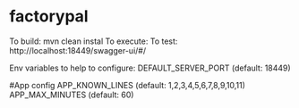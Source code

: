 # factorypal
To build: mvn clean instal
To execute: 
To test: http://localhost:18449/swagger-ui/#/

Env variables to help to configure:
DEFAULT_SERVER_PORT (default: 18449)

#App config
APP_KNOWN_LINES  (default: 1,2,3,4,5,6,7,8,9,10,11)
APP_MAX_MINUTES  (default: 60)